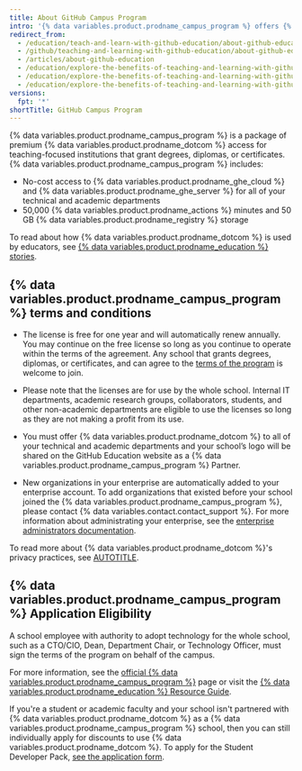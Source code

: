 ```yaml
---
title: About GitHub Campus Program
intro: '{% data variables.product.prodname_campus_program %} offers {% data variables.product.prodname_ghe_cloud %} and {% data variables.product.prodname_ghe_server %} free-of-charge for schools that want to make the most of {% data variables.product.prodname_dotcom %} for their community.'
redirect_from:
  - /education/teach-and-learn-with-github-education/about-github-education
  - /github/teaching-and-learning-with-github-education/about-github-education
  - /articles/about-github-education
  - /education/explore-the-benefits-of-teaching-and-learning-with-github-education/about-github-education
  - /education/explore-the-benefits-of-teaching-and-learning-with-github-education/about-github-campus-program
  - /education/explore-the-benefits-of-teaching-and-learning-with-github-education/use-github-at-your-educational-institution/about-campus-advisors
versions:
  fpt: '*'
shortTitle: GitHub Campus Program
---
```

{% data variables.product.prodname_campus_program %} is a package of premium {% data variables.product.prodname_dotcom %} access for teaching-focused institutions that grant degrees, diplomas, or certificates. {% data variables.product.prodname_campus_program %} includes:

* No-cost access to {% data variables.product.prodname_ghe_cloud %} and {% data variables.product.prodname_ghe_server %} for all of your technical and academic departments
* 50,000 {% data variables.product.prodname_actions %} minutes and 50 GB {% data variables.product.prodname_registry %} storage

To read about how {% data variables.product.prodname_dotcom %} is used by educators, see [{% data variables.product.prodname_education %} stories](https://education.github.com/stories).

## {% data variables.product.prodname_campus_program %} terms and conditions

* The license is free for one year and will automatically renew annually. You may continue on the free license so long as you continue to operate within the terms of the agreement. Any school that grants degrees, diplomas, or certificates, and can agree to the [terms of the program](https://education.github.com/schools/terms) is welcome to join.

* Please note that the licenses are for use by the whole school. Internal IT departments, academic research groups, collaborators, students, and other non-academic departments are eligible to use the licenses so long as they are not making a profit from its use.

* You must offer {% data variables.product.prodname_dotcom %} to all of your technical and academic departments and your school’s logo will be shared on the GitHub Education website as a {% data variables.product.prodname_campus_program %} Partner.

* New organizations in your enterprise are automatically added to your enterprise account. To add organizations that existed before your school joined the {% data variables.product.prodname_campus_program %}, please contact {% data variables.contact.contact_support %}. For more information about administrating your enterprise, see the [enterprise administrators documentation](/admin).

To read more about {% data variables.product.prodname_dotcom %}'s privacy practices, see [AUTOTITLE](/site-policy/privacy-policies/github-privacy-statement).

## {% data variables.product.prodname_campus_program %} Application Eligibility

A school employee with authority to adopt technology for the whole school, such as a CTO/CIO, Dean, Department Chair, or Technology Officer, must sign the terms of the program on behalf of the campus.

For more information, see the [official {% data variables.product.prodname_campus_program %}](https://education.github.com/schools) page or visit the [{% data variables.product.prodname_education %} Resource Guide](https://github.com/github-education-resources/edu-resource-guide?tab=readme-ov-file#github-education-resource-guide).

If you're a student or academic faculty and your school isn't partnered with {% data variables.product.prodname_dotcom %} as a {% data variables.product.prodname_campus_program %} school, then you can still individually apply for discounts to use {% data variables.product.prodname_dotcom %}. To apply for the Student Developer Pack, [see the application form](https://education.github.com/pack/join).
